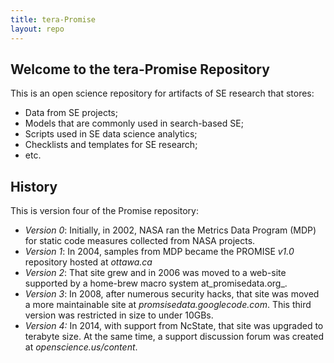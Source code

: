 ```yaml
---
title: tera-Promise
layout: repo
---
```


## Welcome to the tera-Promise Repository
 
This is an open science repository for artifacts of SE research that stores:

+ Data from SE projects;
+ Models that are commonly used in search-based SE;
+ Scripts used in SE data science analytics;
+ Checklists and templates for SE research;
+ etc.

## History

This is version four of the Promise repository:

+ _Version 0_: Initially, in 2002, NASA ran the Metrics Data Program (MDP)
  for static code measures collected from NASA projects.
+ _Version 1_: In 2004, samples from MDP became the PROMISE _v1.0_ repository hosted
  at _ottawa.ca_
+ _Version 2_: That site grew and in 2006 was moved to a web-site supported
  by a home-brew
  macro system at_promisedata.org_.
+ _Version 3_: In 2008, after numerous security hacks,
   that site was moved a more maintainable site at
  _promsisedata.googlecode.com_. This third version was
  restricted in size to under 10GBs.
+ _Version 4:_ In 2014, with support from NcState,
  that site was upgraded to  terabyte size.  At
  the same time, a support discussion forum was created at
  _openscience.us/content_.

